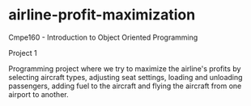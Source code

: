 # airline-profit-maximization

Cmpe160 - Introduction to Object Oriented Programming 

Project 1

Programming project where we try to maximize the airline's profits by selecting aircraft types, adjusting seat settings, loading and unloading passengers, adding fuel to the aircraft and flying the aircraft from one airport to another.
